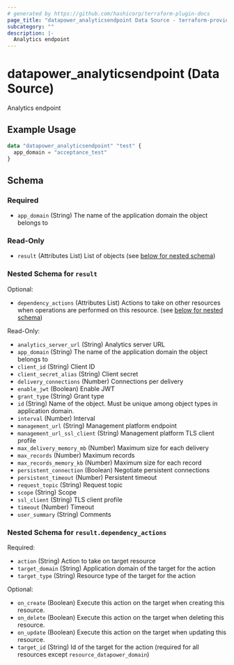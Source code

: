```yaml
---
# generated by https://github.com/hashicorp/terraform-plugin-docs
page_title: "datapower_analyticsendpoint Data Source - terraform-provider-datapower"
subcategory: ""
description: |-
  Analytics endpoint
---
```


# datapower_analyticsendpoint (Data Source)

Analytics endpoint

## Example Usage

```terraform
data "datapower_analyticsendpoint" "test" {
  app_domain = "acceptance_test"
}
```

<!-- schema generated by tfplugindocs -->
## Schema

### Required

- `app_domain` (String) The name of the application domain the object belongs to

### Read-Only

- `result` (Attributes List) List of objects (see [below for nested schema](#nestedatt--result))

<a id="nestedatt--result"></a>
### Nested Schema for `result`

Optional:

- `dependency_actions` (Attributes List) Actions to take on other resources when operations are performed on this resource. (see [below for nested schema](#nestedatt--result--dependency_actions))

Read-Only:

- `analytics_server_url` (String) Analytics server URL
- `app_domain` (String) The name of the application domain the object belongs to
- `client_id` (String) Client ID
- `client_secret_alias` (String) Client secret
- `delivery_connections` (Number) Connections per delivery
- `enable_jwt` (Boolean) Enable JWT
- `grant_type` (String) Grant type
- `id` (String) Name of the object. Must be unique among object types in application domain.
- `interval` (Number) Interval
- `management_url` (String) Management platform endpoint
- `management_url_ssl_client` (String) Management platform TLS client profile
- `max_delivery_memory_mb` (Number) Maximum size for each delivery
- `max_records` (Number) Maximum records
- `max_records_memory_kb` (Number) Maximum size for each record
- `persistent_connection` (Boolean) Negotiate persistent connections
- `persistent_timeout` (Number) Persistent timeout
- `request_topic` (String) Request topic
- `scope` (String) Scope
- `ssl_client` (String) TLS client profile
- `timeout` (Number) Timeout
- `user_summary` (String) Comments

<a id="nestedatt--result--dependency_actions"></a>
### Nested Schema for `result.dependency_actions`

Required:

- `action` (String) Action to take on target resource
- `target_domain` (String) Application domain of the target for the action
- `target_type` (String) Resource type of the target for the action

Optional:

- `on_create` (Boolean) Execute this action on the target when creating this resource.
- `on_delete` (Boolean) Execute this action on the target when deleting this resource.
- `on_update` (Boolean) Execute this action on the target when updating this resource.
- `target_id` (String) Id of the target for the action (required for all resources except `resource_datapower_domain`)

